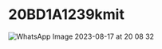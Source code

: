 # 20BD1A1239kmit
![WhatsApp Image 2023-08-17 at 20 08 32](https://github.com/mannar-1/20BD1A1239kmit/assets/76727312/dc98971c-9b8f-4202-b929-a7f31fe4cd78)
